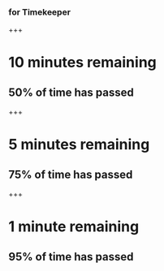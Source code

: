 ### for Timekeeper

+++

# 10 minutes remaining

## 50% of time has passed

<canvas data-chart="pie">
<!--
{
  "data": {
    "labels": ["passed"," remaining"],
    "datasets": [
      {
        "data":[50,50],
        "label":"My first dataset",
        "backgroundColor":["rgba(20,220,220,.8)"]
      }
    ]
  },
  "options": { "responsive": "true" }
}
-->
</canvas>

+++

# 5 minutes remaining

## 75% of time has passed

+++

# 1 minute remaining

## 95% of time has passed
